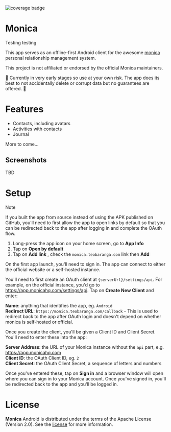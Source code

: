 ![coverage badge](https://img.shields.io/endpoint?url=https://gist.githubusercontent.com/teobaranga/446173b9ad64f83674608016425ee4aa/raw/monica-coverage-badge.json)

Monica
==================

Testing testing

This app serves as an offline-first Android client for the awesome [monica](https://github.com/monicahq/monica) personal relationship management system.

This project is not affiliated or endorsed by the official Monica maintainers.

🚧 Currently in very early stages so use at your own risk. The app does its best to not accidentally delete or corrupt
data but no guarantees are offered. 🚧

# Features

- Contacts, including avatars
- Activities with contacts
- Journal

More to come...

## Screenshots

TBD

# Setup

> [!NOTE]  
> If you built the app from source instead of using the APK published on GitHub, you'll need to first allow the app
> to open links by default so that you can be redirected back to the app after logging in and complete the OAuth flow.
> 1. Long-press the app icon on your home screen, go to **App Info**
> 2. Tap on **Open by default**
> 3. Tap on **Add link** , check the `monica.teobaranga.com` link then **Add**

On the first app launch, you'll need to sign in. The app can connect to either the official website
or a self-hosted instance.

You'll need to first create an OAuth client at `{serverUrl}/settings/api`. For example, on the
official instance, you'd go to https://app.monicahq.com/settings/api. Tap on **Create New Client** and enter:

**Name**: anything that identifies the app, eg. `Android`  
**Redirect URL**: `https://monica.teobaranga.com/callback` - This is used to redirect back to the app after OAuth login
and doesn't depend on whether monica is self-hosted or official.

Once you create the client, you'll be given a Client ID and Client Secret. You'll need to enter these into the app:

**Server Address**: the URL of your Monica instance without the `api` part, e.g. https://app.monicahq.com  
**Client ID**: the OAuth Client ID, eg. `2`  
**Client Secret**: the OAuth Client Secret, a sequence of letters and numbers

Once you've entered these, tap on **Sign in** and a browser window will open where you can sign in to your
Monica account. Once you've signed in, you'll be redirected back to the app and you'll be logged in.

# License

**Monica** Android is distributed under the terms of the Apache License (Version 2.0). See the
[license](LICENSE) for more information.
